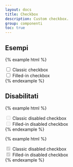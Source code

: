 ```yaml
---
layout: docs
title: Checkbox
description: Custom checkbox.
group: componenti
toc: true
---
```


## Esempi

{% example html %}
<div class="form-group">
  <input type="checkbox" id="checkbox1">
  <label for="checkbox1">Classic checkbox</label>
</div>

<div class="form-group">
  <input type="checkbox" class="filled-in" id="checkbox2">
  <label for="checkbox2">Filled-in checkbox</label>
</div>
{% endexample %}

## Disabilitati 

{% example html %}
<div class="form-group">
  <input id="checkbox3" disabled="" type="checkbox">
  <label for="checkbox3" class="disabled">Classic disabled checkbox</label>
</div>

<div class="form-group">
  <input class="filled-in" id="checkbox4" disabled="" type="checkbox">
  <label for="checkbox4" class="disabled">Filled-in disabled checkbox</label>
</div>
{% endexample %}

{% example html %}
<div class="form-group">
  <input id="checkbox5" checked="checked" disabled="" type="checkbox">
  <label for="checkbox5" class="disabled">Classic disabled checkbox</label>
</div>

<div class="form-group">
  <input class="filled-in" id="checkbox6" checked="checked" disabled="" type="checkbox">
  <label for="checkbox6" class="disabled">Filled-in disabled checkbox</label>
</div>
{% endexample %}
